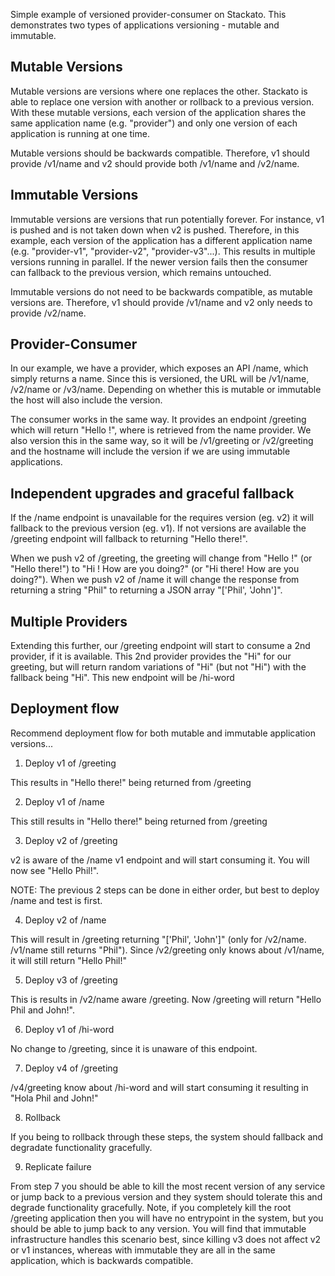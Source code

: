 Simple example of versioned provider-consumer on Stackato. This demonstrates two types of applications versioning - mutable and immutable.

## Mutable Versions

Mutable versions are versions where one replaces the other. Stackato is able to replace one version with another or rollback to a previous version. With these mutable versions, each version of the application shares the same application name (e.g. "provider") and only one version of each application is running at one time.

Mutable versions should be backwards compatible. Therefore, v1 should provide /v1/name and v2 should provide both /v1/name and /v2/name.

## Immutable Versions

Immutable versions are versions that run potentially forever. For instance, v1 is pushed and is not taken down when v2 is pushed. Therefore, in this example, each version of the application has a different application name (e.g. "provider-v1", "provider-v2", "provider-v3"...). This results in multiple versions running in parallel. If the newer version fails then the consumer can fallback to the previous version, which remains untouched.

Immutable versions do not need to be backwards compatible, as mutable versions are. Therefore, v1 should provide /v1/name and v2 only needs to provide /v2/name.

## Provider-Consumer

In our example, we have a provider, which exposes an API /name, which simply returns a name. Since this is versioned, the URL will be /v1/name, /v2/name or /v3/name. Depending on whether this is mutable or immutable the host will also include the version.

The consumer works in the same way. It provides an endpoint /greeting which will return "Hello <name>!", where <name> is retrieved from the name provider. We also version this in the same way, so it will be /v1/greeting or /v2/greeting and the hostname will include the version if we are using immutable applications.

## Independent upgrades and graceful fallback

If the /name endpoint is unavailable for the requires version (eg. v2) it will fallback to the previous version (eg. v1). If not versions are available the /greeting endpoint will fallback to returning "Hello there!".

When we push v2 of /greeting, the greeting will change from "Hello <name>!" (or "Hello there!") to "Hi <name>! How are you doing?" (or "Hi there! How are you doing?"). When we push v2 of /name it will change the response from returning a string "Phil" to returning a JSON array "['Phil', 'John']".

## Multiple Providers

Extending this further, our /greeting endpoint will start to consume a 2nd provider, if it is available. This 2nd provider provides the "Hi" for our greeting, but will return random variations of "Hi" (but not "Hi") with the fallback being "Hi". This new endpoint will be /hi-word

## Deployment flow

Recommend deployment flow for both mutable and immutable application versions...

1. Deploy v1 of /greeting

This results in "Hello there!" being returned from /greeting

2. Deploy v1 of /name

This still results in "Hello there!" being returned from /greeting

3. Deploy v2 of /greeting

v2 is aware of the /name v1 endpoint and will start consuming it. You will now see "Hello Phil!".

NOTE: The previous 2 steps can be done in either order, but best to deploy /name and test is first.

4. Deploy v2 of /name

This will result in /greeting returning "['Phil', 'John']" (only for /v2/name. /v1/name still returns "Phil"). Since /v2/greeting only knows about /v1/name, it will still return "Hello Phil!"

5. Deploy v3 of /greeting

This is results in /v2/name aware /greeting. Now /greeting will return "Hello Phil and John!".

6. Deploy v1 of /hi-word

No change to /greeting, since it is unaware of this endpoint.

7. Deploy v4 of /greeting

/v4/greeting know about /hi-word and will start consuming it resulting in "Hola Phil and John!"

8. Rollback

If you being to rollback through these steps, the system should fallback and degradate functionality gracefully.

9. Replicate failure

From step 7 you should be able to kill the most recent version of any service or jump back to a previous version and they system should tolerate this and degrade functionality gracefully. Note, if you completely kill the root /greeting application then you will have no entrypoint in the system, but you should be able to jump back to any version. You will find that immutable infrastructure handles this scenario best, since killing v3 does not affect v2 or v1 instances, whereas with immutable they are all in the same application, which is backwards compatible.

